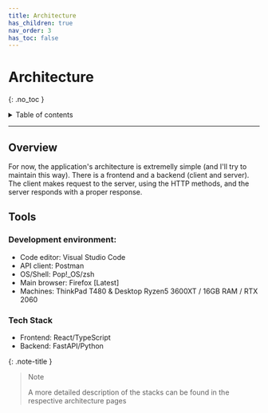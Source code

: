 ```yaml
---
title: Architecture
has_children: true
nav_order: 3
has_toc: false
---
```


# Architecture

{: .no_toc }

<details markdown="block">
  <summary>
    Table of contents
  </summary>
  {: .text-delta }
1. TOC
{:toc}
</details>

---

## Overview

For now, the application's architecture is extremelly simple (and I'll try to
maintain this way). There is a frontend and a backend (client and server).
The client makes request to the server, using the HTTP methods, and the server
responds with a proper response.
## Tools

### Development environment:
- Code editor: Visual Studio Code
- API client: Postman
- OS/Shell: Pop!_OS/zsh
- Main browser: Firefox [Latest]
- Machines: ThinkPad T480 & Desktop Ryzen5 3600XT / 16GB RAM / RTX 2060

### Tech Stack
- Frontend: React/TypeScript
- Backend: FastAPI/Python

{: .note-title }
> Note
>
> A more detailed description of the stacks can be found in the respective architecture pages